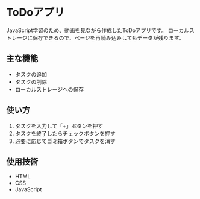 # ToDoアプリ

JavaScript学習のため、動画を見ながら作成したToDoアプリです。
ローカルストレージに保存できるので、ページを再読み込みしてもデータが残ります。

## 主な機能
- タスクの追加
- タスクの削除
- ローカルストレージへの保存

## 使い方
1. タスクを入力して「+」ボタンを押す
2. タスクを終了したらチェックボタンを押す
3. 必要に応じてゴミ箱ボタンでタスクを消す

## 使用技術
- HTML
- CSS
- JavaScript
